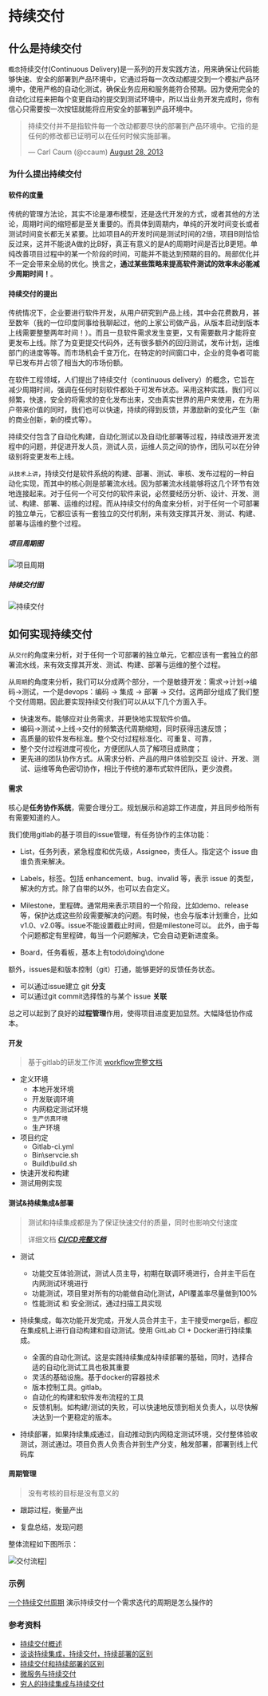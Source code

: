 # 持续交付

## 什么是持续交付

`概念`持续交付(Continuous Delivery)是一系列的开发实践方法，用来确保让代码能够快速、安全的部署到产品环境中，它通过将每一次改动都提交到一个模拟产品环境中，使用严格的自动化测试，确保业务应用和服务能符合预期。因为使用完全的自动化过程来把每个变更自动的提交到测试环境中，所以当业务开发完成时，你有信心只需要按一次按钮就能将应用安全的部署到产品环境中。

> 持续交付并不是指软件每一个改动都要尽快的部署到产品环境中。它指的是任何的修改都已证明可以在任何时候实施部署。
>
> — Carl Caum (@ccaum) [August 28, 2013](https://twitter.com/ccaum/statuses/372620989257232384)


### 为什么提出持续交付

#### 软件的度量

传统的管理方法论，其实不论是瀑布模型，还是迭代开发的方式，或者其他的方法论，周期时间的缩短都是至关重要的。而具体到周期内，单纯的开发时间变长或者测试时间变长都无关紧要。比如项目A的开发时间是测试时间的2倍，项目B则恰恰反过来，这并不能说A做的比B好，真正有意义的是A的周期时间是否比B更短。单纯改善项目过程中的某一个阶段的时间，可能并不能达到预期的目的。局部优化并不一定会带来全局的优化。换言之，**通过某些策略来提高软件测试的效率未必能减少周期时间！**。

#### 持续交付的提出

传统情况下，企业要进行软件开发，从用户研究到产品上线，其中会花费数月，甚至数年（我的一位印度同事给我聊起过，他的上家公司做产品，从版本启动到版本上线需要整整两年时间！）。而且一旦软件需求发生变更，又有需要数月才能将变更发布上线。除了为变更提交代码外，还有很多额外的回归测试，发布计划，运维部门的进度等等。而市场机会千变万化，在特定的时间窗口中，企业的竞争者可能早已发布并占领了相当大的市场份额。

在软件工程领域，人们提出了持续交付（continuous delivery）的概念，它旨在减少周期时间，强调在任何时刻软件都处于可发布状态。采用这种实践，我们可以频繁，快速，安全的将需求的变化发布出来，交由真实世界的用户来使用，在为用户带来价值的同时，我们也可以快速，持续的得到反馈，并激励新的变化产生（新的商业创新，新的模式等）。

持续交付包含了自动化构建，自动化测试以及自动化部署等过程，持续改进开发流程中的问题，并促进开发人员，测试人员，运维人员之间的协作，团队可以在分钟级别将变更发布上线。

`从技术上讲`，持续交付是软件系统的构建、部署、测试、审核、发布过程的一种自动化实现，而其中的核心则是部署流水线。因为部署流水线能够将这几个环节有效地连接起来。对于任何一个可交付的软件来说，必然要经历分析、设计、开发、测试、构建、部署、运维的过程。而从持续交付的角度来分析，对于任何一个可部署的独立单元，它都应该有一套独立的交付机制，来有效支撑其开发、测试、构建、部署与运维的整个过程。

##### 项目周期图
![项目周期](./images/项目周期.png)

##### 持续交付图
![持续交付](./images/cxjf.png)

## 如何实现持续交付

从`交付`的角度来分析，对于任何一个可部署的独立单元，它都应该有一套独立的部署流水线，来有效支撑其开发、测试、构建、部署与运维的整个过程。

从`周期`的角度来分析，我们可以分成两个部分，一个是敏捷开发：需求->计划->编码->测试，一个是devops：编码 -> 集成 -> 部署 -> 交付。这两部分组成了我们整个交付周期。因此要实现持续交付我们可以从以下几个方面入手。

- 快速发布。能够应对业务需求，并更快地实现软件价值。
- 编码->测试->上线->交付的频繁迭代周期缩短，同时获得迅速反馈；
- 高质量的软件发布标准。整个交付过程标准化、可重复、可靠，
- 整个交付过程进度可视化，方便团队人员了解项目成熟度；
- 更先进的团队协作方式。从需求分析、产品的用户体验到交互 设计、开发、测试、运维等角色密切协作，相比于传统的瀑布式软件团队，更少浪费。

#### 需求

核心是**任务协作系统**，需要合理分工。规划展示和追踪工作进度，并且同步给所有有需要知道的人。

我们使用gitlab的基于项目的issue管理，有任务协作的主体功能：

- List，任务列表，紧急程度和优先级，Assignee，责任人。指定这个 issue 由谁负责来解决。


- Labels，标签。包括 enhancement、bug、invalid 等，表示 issue 的类型，解决的方式。除了自带的以外，也可以去自定义。
- Milestone，里程碑。通常用来表示项目的一个阶段，比如demo、release等，保护达成这些阶段需要解决的问题。有时候，也会与版本计划重合，比如v1.0、v2.0等。issue不能设置截止时间，但是milestone可以。 此外，由于每个问题都定有里程碑，每当一个问题解决，它会自动更新进度条。
- Board，任务看板，基本上有todo\doing\done

额外，issues是和版本控制（git）打通，能够更好的反馈任务状态。

- 可以通过issue建立 git **分支**
- 可以通过git commit选择性的与某个 issue **关联**

总之可以起到了良好的**过程管理**作用，使得项目进度更加显然。大幅降低协作成本。

#### 开发

> 基于gitlab的研发工作流 [workflow完整文档](/cd/workflow.md)

- 定义环境
  - 本地开发环境
  - 开发联调环境
  - 内网稳定测试环境
  - `生产仿真环境 `
  - 生产环境
- 项目约定
  - Gitlab-ci.yml
  - Bin\servcie.sh
  - Build\build.sh
- 快速开发和构建
- 测试用例实现

#### 测试&持续集成&部署

> 测试和持续集成都是为了保证快速交付的质量，同时也影响交付速度
>
> 详细文档 ***[CI/CD完整文档](/cd/cicd.md)***

- 测试

  - 功能交互体验测试，测试人员主导，初期在联调环境进行，合并主干后在内网测试环境进行
  - 功能测试，项目里对所有的功能做自动化测试，API覆盖率尽量做到100%
  - 性能测试 和 安全测试，通过扫描工具实现


- 持续集成，每次功能开发完成，开发人员合并主干，主干接受merge后，都应在集成机上进行自动构建和自动测试。使用 GitLab CI + Docker进行持续集成。
  - 全面的自动化测试。这是实践持续集成&持续部署的基础，同时，选择合适的自动化测试工具也极其重要
  - 灵活的基础设施。基于docker的容器技术
  - 版本控制工具。gitlab。
  - 自动化的构建和软件发布流程的工具
  - 反馈机制。如构建/测试的失败，可以快速地反馈到相关负责人，以尽快解决达到一个更稳定的版本。

- 持续部署，如果持续集成通过，自动推动到内网稳定测试环境，交付整体验收测试，测试通过。项目负责人负责合并到生产分支，触发部署，部署到线上代码库



#### 周期管理

> 没有考核的目标是没有意义的

- 跟踪过程，衡量产出

- 复盘总结，发现问题

整体流程如下图所示：

![交付流程](/images/交付流程.png)]



### 示例

[一个持续交付周期](/cd/example.md)  演示持续交付一个需求迭代的周期是怎么操作的


### 参考资料

* [持续交付概述](http://exceedhl.thoughtworkers.org/cd/cd.html)
* [谈谈持续集成，持续交付，持续部署的区别](http://www.jianshu.com/p/2c6ebe34744a)
* [持续交付和持续部署的区别](http://www.oschina.net/news/45444/continuous-delivery-vs-continuous-deployment-whats-diff)
* [微服务与持续交付](http://www.open-open.com/lib/view/open1451440541448.html#articleHeader0)
* [穷人的持续集成与持续交付](http://blog.jobbole.com/97109/)


